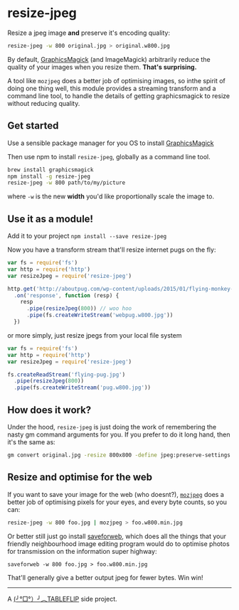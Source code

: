 # resize-jpeg

Resize a jpeg image **and** preserve it's encoding quality:

```sh
resize-jpeg -w 800 original.jpg > original.w800.jpg
```

By default, [GraphicsMagick](http://www.graphicsmagick.org/) (and ImageMagick) arbitrarily reduce the quality of your images when you resize them. **That's surprising.**

A tool like `mozjpeg` does a better job of optimising images, so inthe spirit of doing one thing well, this module provides a streaming transform and a command line tool, to handle the details of getting graphicsmagick to resize without reducing quality.

## Get started

Use a sensible package manager for you OS to install [GraphicsMagick](http://www.graphicsmagick.org/)

Then use npm to install `resize-jpeg`, globally as a command line tool.

```sh
brew install graphicsmagick
npm install -g resize-jpeg
resize-jpeg -w 800 path/to/my/picture
```
where `-w` is the new **width** you'd like proportionally scale the image to.

## Use it as a module!

Add it to your project
`npm install --save resize-jpeg`

Now you have a transform stream that'll resize internet pugs on the fly:

```js
var fs = require('fs')
var http = require('http')
var resizeJpeg = require('resize-jpeg')

http.get('http://aboutpug.com/wp-content/uploads/2015/01/flying-monkey-cute-pug.jpg')
  .on('response', function (resp) {
    resp
      .pipe(resizeJpeg(800)) // woo hoo
      .pipe(fs.createWriteStream('webpug.w800.jpg'))
  })
```

or more simply, just resize jpegs from your local file system

```js
var fs = require('fs')
var http = require('http')
var resizeJpeg = require('resize-jpeg')

fs.createReadStream('flying-pug.jpg')
  .pipe(resizeJpeg(800))
  .pipe(fs.createWriteStream('pug.w800.jpg'))
```

## How does it work?

Under the hood, `resize-jpeg` is just doing the work of remembering the nasty gm command arguments for you. If you prefer to do it long hand, then it's the same as:

```sh
gm convert original.jpg -resize 800x800 -define jpeg:preserve-settings - > original.w800.min.jpg
```

## Resize and optimise for the web

If you want to save your image for the web (who doesnt?), [`mozjpeg`](https://npm.io/mozjpeg) does a better job of optimising pixels for your eyes, and every byte counts, so you can:

```sh
resize-jpeg -w 800 foo.jpg | mozjpeg > foo.w800.min.jpg
```

Or better still just go install [saveforweb](saveforweb), which does all the things that your friendly neighbourhood image editing program would do to optimise photos for transmission on the information super highway:

```sj
saveforweb -w 800 foo.jpg > foo.w800.min.jpg
```

That'll generally give a better output jpeg for fewer bytes. Win win!

---

A [(╯°□°）╯︵TABLEFLIP](https://tableflip.io) side project.
